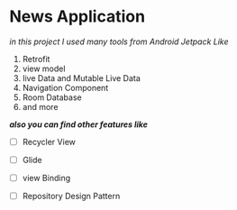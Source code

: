 # News Application
*in this project I used many tools  from Android Jetpack Like*

 1. Retrofit
 2. view model
 3. live Data and Mutable Live Data
 4. Navigation Component
 5. Room Database
 6. and more
 
 
***also you can find other features like***
 - [ ] Recycler View
 - [ ] Glide
 - [ ] view Binding
 - [ ] Repository Design Pattern
 
